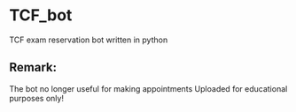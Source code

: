 # TCF_bot
TCF exam reservation bot written in python

## Remark:

The bot no longer useful for making appointments
Uploaded for educational purposes only!
